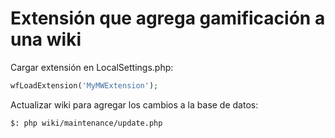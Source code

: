 # Extensión que agrega gamificación a una wiki

Cargar extensión en LocalSettings.php: 

```php
wfLoadExtension('MyMWExtension');
```

Actualizar wiki para agregar los cambios a la base de datos:

```bash
$: php wiki/maintenance/update.php
```
